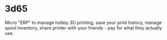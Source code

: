 # 3d65
Micro "ERP" to manage hobby 3D printing, save your print history, manage spool inventory, share printer with your friends - pay for what they actually use.
